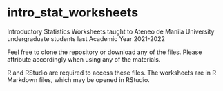 # intro_stat_worksheets
Introductory Statistics Worksheets taught to Ateneo de Manila University undergraduate students last Academic Year 2021-2022

Feel free to clone the repository or download any of the files. Please attribute accordingly when using any of the materials.

R and RStudio are required to access these files. The worksheets are in R Markdown files, which may be opened in RStudio.
